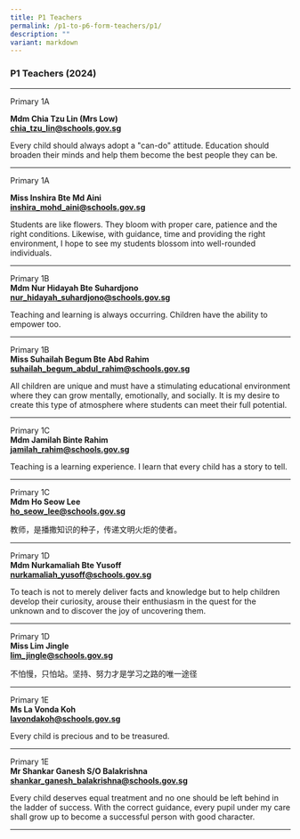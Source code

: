 ```yaml
---
title: P1 Teachers
permalink: /p1-to-p6-form-teachers/p1/
description: ""
variant: markdown
---
```

### P1 Teachers (2024)

* * *
Primary 1A

**Mdm Chia Tzu Lin (Mrs Low)** <br>
[**chia\_tzu\_lin@schools.gov.sg**](mailto:chia_tzu_lin@schools.gov.sg)

Every child should always adopt a "can-do" attitude. Education should broaden their minds and help them become the best people they can be.
* * *

Primary 1A

**Miss Inshira Bte Md Aini** <br>
[**inshira_mohd_aini@schools.gov.sg**](mailto:inshira_mohd_aini@schools.gov.sg)

Students are like flowers. They bloom with proper care, patience and the right conditions. Likewise, with guidance, time and providing the right environment, I hope to see my students blossom into well-rounded individuals.

* * *
Primary 1B<br>
**Mdm Nur Hidayah Bte Suhardjono** <br>
[**nur_hidayah_suhardjono@schools.gov.sg**](mailto:nur_hidayah_suhardjono@schools.gov.sg)

Teaching and learning is always occurring. Children have the ability to empower too.

* * *
Primary 1B<br>
**Miss Suhailah Begum Bte Abd Rahim** <br>
[**suhailah_begum_abdul_rahim@schools.gov.sg**](mailto:suhailah_begum_abdul_rahim@schools.gov.sg)

All children are unique and must have a stimulating educational environment where they can grow mentally, emotionally, and socially. It is my desire to create this type of atmosphere where students can meet their full potential.

* * *
Primary 1C<br>
**Mdm Jamilah Binte Rahim** <br>
[**jamilah_rahim@schools.gov.sg**](mailto:jamilah_rahim@schools.gov.sg)

Teaching is a learning experience. I learn that every child has a story to tell.
* * *
Primary 1C
<br>**Mdm Ho Seow Lee** <br>
[**ho_seow_lee@schools.gov.sg**](mailto:ho_seow_lee@schools.gov.sg)

教师，是播撒知识的种子，传递文明火炬的使者。

* * *
Primary 1D<br>
**Mdm Nurkamaliah Bte Yusoff** <br>
[**nurkamaliah_yusoff@schools.gov.sg**](mailto:nurkamaliah_yusoff@schools.gov.sg)

To teach is not to merely deliver facts and knowledge but to help children develop their curiosity, arouse their enthusiasm in the quest for the unknown and to discover the joy of uncovering them.

* * *
Primary 1D<br>
**Miss Lim Jingle** <br>
[**lim_jingle@schools.gov.sg**](mailto:lim_jingle@schools.gov.sg)

不怕慢，只怕站。坚持、努力才是学习之路的唯一途径

* * *
Primary 1E<br>
**Ms La Vonda Koh** <br>
[**lavondakoh@schools.gov.sg**](mailto:lavondakoh@schools.gov.sg)

Every child is precious and to be treasured.

* * *
Primary 1E<br>
**Mr Shankar Ganesh S/O Balakrishna** <br>
[**shankar_ganesh_balakrishna@schools.gov.sg**](mailto:chow_kar_yin@schools.gov.sg)

Every child deserves equal treatment and no one should be left behind in the ladder of success. With the correct guidance, every pupil under my care shall grow up to become a successful person with good character.

* * *
